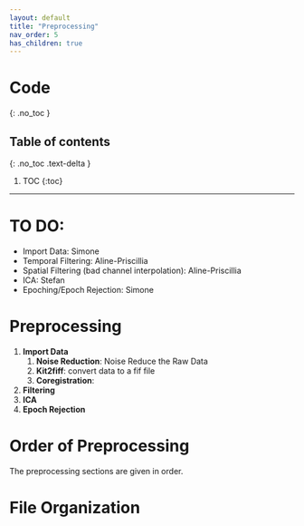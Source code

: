 ```yaml
---
layout: default
title: "Preprocessing"
nav_order: 5
has_children: true
---
```


# Code
{: .no_toc }

## Table of contents
{: .no_toc .text-delta }

1. TOC
{:toc}

---
# TO DO:

- Import Data: Simone
- Temporal Filtering: Aline-Priscillia
- Spatial Filtering (bad channel interpolation): Aline-Priscillia
- ICA: Stefan
- Epoching/Epoch Rejection: Simone



# Preprocessing

1. **Import Data**
    1. **Noise Reduction**: Noise Reduce the Raw Data
    2. **Kit2fiff**: convert data to a fif file
    3. **Coregistration**:
2. **Filtering**
3. **ICA**
4. **Epoch Rejection**


# Order of Preprocessing

The preprocessing sections are given in order.
# File Organization
